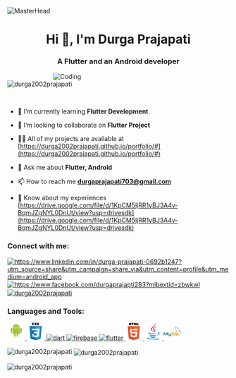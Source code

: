 ![MasterHead](https://1.bp.blogspot.com/-7A4WynwLsMw/XbBpCXG8fHI/AAAAAAAAMt4/uOa1bpLskYgrwGbllhSu2SDj_Mig8SXJQCLcBGAsYHQ/s1600/2000_600px.gif)
<h1 align="center">Hi 👋, I'm Durga Prajapati</h1>
<h3 align="center">A Flutter and an Android developer</h3>
<img align="right" alt="Coding" width="400" src="https://miro.medium.com/v2/resize:fit:996/1*xNQKHj5vR7w9AcY_bDKYYw.gif">

<p align="left"> <img src="https://komarev.com/ghpvc/?username=durga2002prajapati&label=Profile%20views&color=0e75b6&style=flat" alt="durga2002prajapati" /> </p>

<p align="left"> <a href="https://twitter.com/" target="blank"><img src="https://img.shields.io/twitter/follow/?logo=twitter&style=for-the-badge" alt="" /></a> </p>

- 🌱 I’m currently learning **Flutter Development**

- 👯 I’m looking to collaborate on **Flutter Project**

- 👨‍💻 All of my projects are available at [https://durga2002prajapati.github.io/portfolio/#](https://durga2002prajapati.github.io/portfolio/#)

- 💬 Ask me about **Flutter, Android**

- 📫 How to reach me **durgaprajapati703@gmail.com**

- 📄 Know about my experiences [https://drive.google.com/file/d/1KpCM5ljRR1yBJ3A4v-BqmJZgNYL0DnUt/view?usp=drivesdk](https://drive.google.com/file/d/1KpCM5ljRR1yBJ3A4v-BqmJZgNYL0DnUt/view?usp=drivesdk)

<h3 align="left">Connect with me:</h3>
<p align="left">
<a href="https://linkedin.com/in/https://www.linkedin.com/in/durga-prajapati-0692b1247?utm_source=share&utm_campaign=share_via&utm_content=profile&utm_medium=android_app" target="blank"><img align="center" src="https://raw.githubusercontent.com/rahuldkjain/github-profile-readme-generator/master/src/images/icons/Social/linked-in-alt.svg" alt="https://www.linkedin.com/in/durga-prajapati-0692b1247?utm_source=share&utm_campaign=share_via&utm_content=profile&utm_medium=android_app" height="30" width="40" /></a>
<a href="https://fb.com/https://www.facebook.com/durgaprajapti283?mibextid=zbwkwl" target="blank"><img align="center" src="https://raw.githubusercontent.com/rahuldkjain/github-profile-readme-generator/master/src/images/icons/Social/facebook.svg" alt="https://www.facebook.com/durgaprajapti283?mibextid=zbwkwl" height="30" width="40" /></a>
<a href="https://instagram.com/durga2002prajapati" target="blank"><img align="center" src="https://raw.githubusercontent.com/rahuldkjain/github-profile-readme-generator/master/src/images/icons/Social/instagram.svg" alt="durga2002prajapati" height="30" width="40" /></a>
</p>

<h3 align="left">Languages and Tools:</h3>
<p align="left"> <a href="https://developer.android.com" target="_blank" rel="noreferrer"> <img src="https://raw.githubusercontent.com/devicons/devicon/master/icons/android/android-original-wordmark.svg" alt="android" width="40" height="40"/> </a> <a href="https://www.w3schools.com/css/" target="_blank" rel="noreferrer"> <img src="https://raw.githubusercontent.com/devicons/devicon/master/icons/css3/css3-original-wordmark.svg" alt="css3" width="40" height="40"/> </a> <a href="https://dart.dev" target="_blank" rel="noreferrer"> <img src="https://www.vectorlogo.zone/logos/dartlang/dartlang-icon.svg" alt="dart" width="40" height="40"/> </a> <a href="https://firebase.google.com/" target="_blank" rel="noreferrer"> <img src="https://www.vectorlogo.zone/logos/firebase/firebase-icon.svg" alt="firebase" width="40" height="40"/> </a> <a href="https://flutter.dev" target="_blank" rel="noreferrer"> <img src="https://www.vectorlogo.zone/logos/flutterio/flutterio-icon.svg" alt="flutter" width="40" height="40"/> </a> <a href="https://www.w3.org/html/" target="_blank" rel="noreferrer"> <img src="https://raw.githubusercontent.com/devicons/devicon/master/icons/html5/html5-original-wordmark.svg" alt="html5" width="40" height="40"/> </a> <a href="https://www.java.com" target="_blank" rel="noreferrer"> <img src="https://raw.githubusercontent.com/devicons/devicon/master/icons/java/java-original.svg" alt="java" width="40" height="40"/> </a> <a href="https://www.mysql.com/" target="_blank" rel="noreferrer"> <img src="https://raw.githubusercontent.com/devicons/devicon/master/icons/mysql/mysql-original-wordmark.svg" alt="mysql" width="40" height="40"/> </a> </p>

<p><img align="left" src="https://github-readme-stats.vercel.app/api/top-langs?username=durga2002prajapati&show_icons=true&locale=en&layout=compact" alt="durga2002prajapati" /></p>

<p>&nbsp;<img align="center" src="https://github-readme-stats.vercel.app/api?username=durga2002prajapati&show_icons=true&locale=en" alt="durga2002prajapati" /></p>

<p><img align="center" src="https://github-readme-streak-stats.herokuapp.com/?user=durga2002prajapati&" alt="durga2002prajapati" /></p>
